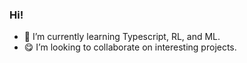 ### Hi!

- 🤔 I’m currently learning Typescript, RL, and ML.
- 😋 I’m looking to collaborate on interesting projects.
